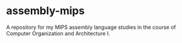 # assembly-mips
A repository for my MIPS assembly language studies in the course of Computer Organization and Architecture I.
